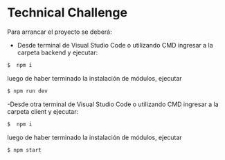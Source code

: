 # Technical Challenge

Para arrancar el proyecto se deberá:

  - Desde terminal de Visual Studio Code o utilizando CMD ingresar a la carpeta backend y ejecutar:
 ```sh
$  npm i
```
luego de haber terminado la instalación de módulos, ejecutar 
```sh
$ npm run dev
```

 -Desde otra terminal de Visual Studio Code  o utilizando CMD ingresar a la carpeta client y ejecutar:
 ```sh
$  npm i
```
luego de haber terminado la instalación de módulos, ejecutar 
```sh
$ npm start
```

